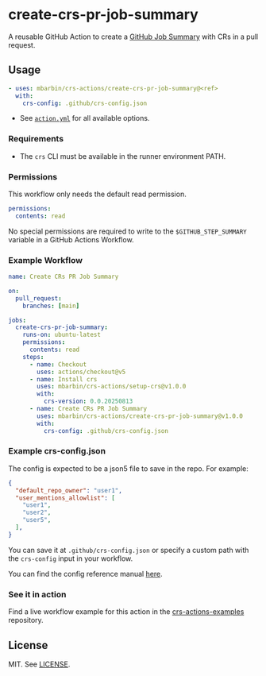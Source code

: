 # create-crs-pr-job-summary

A reusable GitHub Action to create a [GitHub Job Summary](https://github.blog/news-insights/product-news/supercharging-github-actions-with-job-summaries/) with CRs in a pull request.

## Usage

```yaml
- uses: mbarbin/crs-actions/create-crs-pr-job-summary@<ref>
  with:
    crs-config: .github/crs-config.json
```

- See [`action.yml`](./action.yml) for all available options.

### Requirements

- The `crs` CLI must be available in the runner environment PATH.

### Permissions

This workflow only needs the default read permission.

```yaml
permissions:
  contents: read
```

No special permissions are required to write to the `$GITHUB_STEP_SUMMARY` variable in a GitHub Actions Workflow.

### Example Workflow

```yaml
name: Create CRs PR Job Summary

on:
  pull_request:
    branches: [main]

jobs:
  create-crs-pr-job-summary:
    runs-on: ubuntu-latest
    permissions:
      contents: read
    steps:
      - name: Checkout
        uses: actions/checkout@v5
      - name: Install crs
        uses: mbarbin/crs-actions/setup-crs@v1.0.0
        with:
          crs-version: 0.0.20250813
      - name: Create CRs PR Job Summary
        uses: mbarbin/crs-actions/create-crs-pr-job-summary@v1.0.0
        with:
          crs-config: .github/crs-config.json
```

### Example crs-config.json

The config is expected to be a json5 file to save in the repo. For example:

```json
{
  "default_repo_owner": "user1",
  "user_mentions_allowlist": [
    "user1",
    "user2",
    "user5",
  ],
}
```

You can save it at `.github/crs-config.json` or specify a custom path with the `crs-config` input in your workflow.

You can find the config reference manual [here](https://mbarbin.github.io/crs/docs/reference/crs-actions-config/).

### See it in action

Find a live workflow example for this action in the [crs-actions-examples](https://github.com/mbarbin/crs-actions-examples) repository.

## License

MIT. See [LICENSE](../LICENSE).
